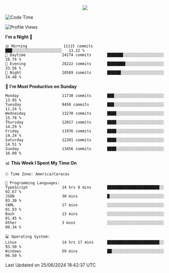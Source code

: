 <p align="center">
  <a href="http://www.github.com/thevacs">
    <img src="https://github-readme-streak-stats.herokuapp.com/?user=thevacs&stroke=ffffff&background=1c1917&ring=0891b2&fire=0891b2&currStreakNum=ffffff&currStreakLabel=0891b2&sideNums=ffffff&sideLabels=ffffff&dates=ffffff&hide_border=true" />
  </a>
</p>

<!--START_SECTION:waka-->
![Code Time](http://img.shields.io/badge/Code%20Time-2%2C560%20hrs%2040%20mins-blue)

![Profile Views](http://img.shields.io/badge/Profile%20Views-0-blue)

**I'm a Night 🦉** 

```text
🌞 Morning                11115 commits       ███░░░░░░░░░░░░░░░░░░░░░░   13.22 % 
🌆 Daytime                24174 commits       ███████░░░░░░░░░░░░░░░░░░   28.74 % 
🌃 Evening                28222 commits       ████████░░░░░░░░░░░░░░░░░   33.56 % 
🌙 Night                  20589 commits       ██████░░░░░░░░░░░░░░░░░░░   24.48 % 
```
📅 **I'm Most Productive on Sunday** 

```text
Monday                   11730 commits       ███░░░░░░░░░░░░░░░░░░░░░░   13.95 % 
Tuesday                  9450 commits        ███░░░░░░░░░░░░░░░░░░░░░░   11.24 % 
Wednesday                13270 commits       ████░░░░░░░░░░░░░░░░░░░░░   15.78 % 
Thursday                 12017 commits       ████░░░░░░░░░░░░░░░░░░░░░   14.29 % 
Friday                   11976 commits       ████░░░░░░░░░░░░░░░░░░░░░   14.24 % 
Saturday                 12201 commits       ████░░░░░░░░░░░░░░░░░░░░░   14.51 % 
Sunday                   13456 commits       ████░░░░░░░░░░░░░░░░░░░░░   16.00 % 
```


📊 **This Week I Spent My Time On** 

```text
🕑︎ Time Zone: America/Caracas

💬 Programming Languages: 
TypeScript               14 hrs 9 mins       ███████████████████████░░   92.67 % 
JSON                     30 mins             █░░░░░░░░░░░░░░░░░░░░░░░░   03.30 % 
YAML                     17 mins             ░░░░░░░░░░░░░░░░░░░░░░░░░   01.93 % 
Bash                     13 mins             ░░░░░░░░░░░░░░░░░░░░░░░░░   01.45 % 
Other                    3 mins              ░░░░░░░░░░░░░░░░░░░░░░░░░   00.34 % 

💻 Operating System: 
Linux                    14 hrs 17 mins      ███████████████████████░░   93.50 % 
Windows                  59 mins             ██░░░░░░░░░░░░░░░░░░░░░░░   06.50 % 
```


 Last Updated on 25/06/2024 18:42:37 UTC
<!--END_SECTION:waka-->
